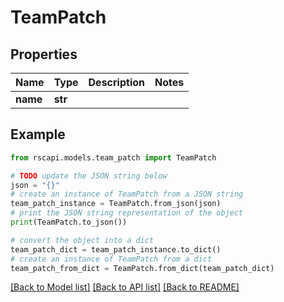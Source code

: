 # TeamPatch


## Properties

Name | Type | Description | Notes
------------ | ------------- | ------------- | -------------
**name** | **str** |  | 

## Example

```python
from rscapi.models.team_patch import TeamPatch

# TODO update the JSON string below
json = "{}"
# create an instance of TeamPatch from a JSON string
team_patch_instance = TeamPatch.from_json(json)
# print the JSON string representation of the object
print(TeamPatch.to_json())

# convert the object into a dict
team_patch_dict = team_patch_instance.to_dict()
# create an instance of TeamPatch from a dict
team_patch_from_dict = TeamPatch.from_dict(team_patch_dict)
```
[[Back to Model list]](../README.md#documentation-for-models) [[Back to API list]](../README.md#documentation-for-api-endpoints) [[Back to README]](../README.md)


